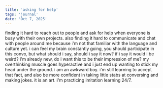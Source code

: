 ```yaml
---
title: 'asking for help'
tags: 'journal'
date: 'Oct 7, 2025'
---
```


finding it hard to reach out to people and ask for help when everyone is busy with their own projects. also finding it hard to communicate and chat with people around me because i'm not that familiar with the language and culture yet. i can feel my brain constantly going, you should participate in this convo, but what should i say, should i say it now? if i say it would i be weird? i'm already new, do i want this to be their impression of me? my overthinking muscle goes hyperactive and i just end up wanting to stick my head under the ground. i am an awkward boy. i'm still learning to accept that fact, and also be more confident in taking little stabs at conversing and making jokes. it is an art. i'm practicing imitation learning 24/7.